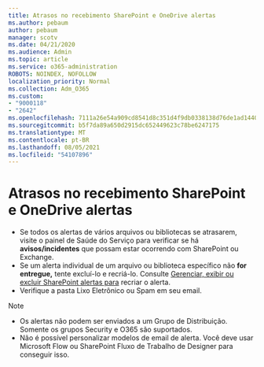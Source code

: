 ```yaml
---
title: Atrasos no recebimento SharePoint e OneDrive alertas
ms.author: pebaum
author: pebaum
manager: scotv
ms.date: 04/21/2020
ms.audience: Admin
ms.topic: article
ms.service: o365-administration
ROBOTS: NOINDEX, NOFOLLOW
localization_priority: Normal
ms.collection: Adm_O365
ms.custom:
- "9000118"
- "2642"
ms.openlocfilehash: 7111a26e54a909cd8541d8c351d4f9db0338138d76de1ad14402b1c86932b79c
ms.sourcegitcommit: b5f7da89a650d2915dc652449623c78be6247175
ms.translationtype: MT
ms.contentlocale: pt-BR
ms.lasthandoff: 08/05/2021
ms.locfileid: "54107896"
---
```

# <a name="delays-in-receiving-sharepoint-and-onedrive-alerts"></a>Atrasos no recebimento SharePoint e OneDrive alertas

- Se todos os alertas de vários arquivos ou [](https://portal.office.com/adminportal/home?ref=/servicehealth) bibliotecas se atrasarem, visite o painel de Saúde do Serviço para verificar se há **avisos/incidentes** que possam estar ocorrendo com SharePoint ou Exchange.
- Se um alerta individual de um arquivo ou biblioteca específico não **for entregue,** tente excluí-lo e recriá-lo. Consulte [Gerenciar, exibir ou excluir SharePoint alertas para](https://support.microsoft.com/office/99dfb19c-9a90-4a8c-aba1-aa8c8afb0de2) recriar o alerta.
- Verifique a pasta Lixo Eletrônico ou Spam em seu email.

> [!NOTE]
> - Os alertas não podem ser enviados a um Grupo de Distribuição. Somente os grupos Security e O365 são suportados.
> - Não é possível personalizar modelos de email de alerta. Você deve usar Microsoft Flow ou SharePoint Fluxo de Trabalho de Designer para conseguir isso.

